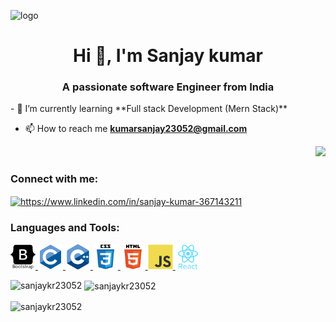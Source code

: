 ![logo](https://img.freepik.com/free-photo/rear-view-programmer-working-all-night-long_1098-18697.jpg?w=1060&t=st=1683707540~exp=1683708140~hmac=3ea96f61d61cfe8a97bbddd8900e521fce009647f218677ed960bab9db3eb012=)
<h1 align="center">Hi 👋, I'm Sanjay kumar</h1>
<h3 align="center">A passionate software Engineer from India</h3>

  <div>
- 🌱 I’m currently learning **Full stack Development (Mern Stack)**

- 📫 How to reach me **kumarsanjay23052@gmail.com**
<p align="right"> <img width="300px" src="https://miro.medium.com/max/1360/0*7Q3yvSIv_t0ioJ-Z.gif" /> </p>
</div>
<h3 align="left">
Connect with me:</h3>
<p align="left">
<a href="https://linkedin.com/in/https://www.linkedin.com/in/sanjay-kumar-367143211" target="blank"><img align="center" src="https://raw.githubusercontent.com/rahuldkjain/github-profile-readme-generator/master/src/images/icons/Social/linked-in-alt.svg" alt="https://www.linkedin.com/in/sanjay-kumar-367143211" height="30" width="40" /></a>
</p>

<h3 align="left">Languages and Tools:</h3>
<p align="left"> <a href="https://getbootstrap.com" target="_blank" rel="noreferrer"> <img src="https://raw.githubusercontent.com/devicons/devicon/master/icons/bootstrap/bootstrap-plain-wordmark.svg" alt="bootstrap" width="40" height="40"/> </a> <a href="https://www.cprogramming.com/" target="_blank" rel="noreferrer"> <img src="https://raw.githubusercontent.com/devicons/devicon/master/icons/c/c-original.svg" alt="c" width="40" height="40"/> </a> <a href="https://www.w3schools.com/cpp/" target="_blank" rel="noreferrer"> <img src="https://raw.githubusercontent.com/devicons/devicon/master/icons/cplusplus/cplusplus-original.svg" alt="cplusplus" width="40" height="40"/> </a> <a href="https://www.w3schools.com/css/" target="_blank" rel="noreferrer"> <img src="https://raw.githubusercontent.com/devicons/devicon/master/icons/css3/css3-original-wordmark.svg" alt="css3" width="40" height="40"/> </a> <a href="https://www.w3.org/html/" target="_blank" rel="noreferrer"> <img src="https://raw.githubusercontent.com/devicons/devicon/master/icons/html5/html5-original-wordmark.svg" alt="html5" width="40" height="40"/> </a> <a href="https://developer.mozilla.org/en-US/docs/Web/JavaScript" target="_blank" rel="noreferrer"> <img src="https://raw.githubusercontent.com/devicons/devicon/master/icons/javascript/javascript-original.svg" alt="javascript" width="40" height="40"/> </a> <a href="https://reactjs.org/" target="_blank" rel="noreferrer"> <img src="https://raw.githubusercontent.com/devicons/devicon/master/icons/react/react-original-wordmark.svg" alt="react" width="40" height="40"/> </a> </p>

<p><img align="left" src="https://github-readme-stats.vercel.app/api/top-langs?username=sanjaykr23052&show_icons=true&locale=en&layout=compact" alt="sanjaykr23052" /></p>

<p>&nbsp;<img align="center" src="https://github-readme-stats.vercel.app/api?username=sanjaykr23052&show_icons=true&locale=en" alt="sanjaykr23052" /></p>

<p><img align="center" src="https://github-readme-streak-stats.herokuapp.com/?user=sanjaykr23052&" alt="sanjaykr23052" /></p>


